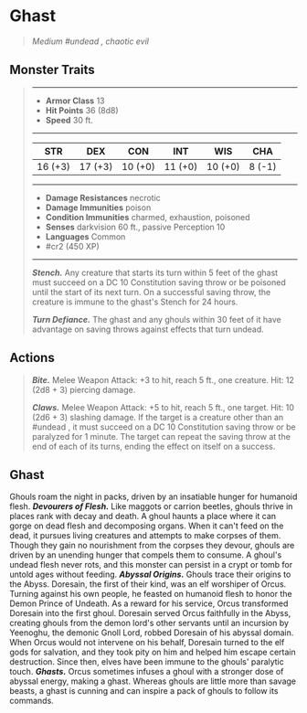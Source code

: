 # Ghast
>*Medium #undead , chaotic evil*
## Monster Traits
>___
>- **Armor Class** 13
>- **Hit Points** 36 (8d8)
>- **Speed** 30 ft.
>___
>|STR|DEX|CON|INT|WIS|CHA|
>|:---:|:---:|:---:|:---:|:---:|:---:|
>|16 (+3)|17 (+3)|10 (+0)|11 (+0)|10 (+0)|8 (-1)|
>___
>- **Damage Resistances** necrotic
>- **Damage Immunities** poison
>- **Condition Immunities** charmed, exhaustion, poisoned
>- **Senses** darkvision 60 ft., passive Perception 10
>- **Languages** Common
>- #cr2 (450 XP)
>___
>***Stench.*** Any creature that starts its turn within 5 feet of the ghast must succeed on a DC 10 Constitution saving throw or be poisoned until the start of its next turn. On a successful saving throw, the creature is immune to the ghast's Stench for 24 hours.  
>
>***Turn Defiance.*** The ghast and any ghouls within 30 feet of it have advantage on saving throws against effects that turn undead.  
>
## Actions
>***Bite.*** Melee Weapon Attack: +3 to hit, reach 5 ft., one creature. Hit: 12 (2d8 + 3) piercing damage.  
>
>***Claws.*** Melee Weapon Attack: +5 to hit, reach 5 ft., one target. Hit: 10 (2d6 + 3) slashing damage. If the target is a creature other than an #undead , it must succeed on a DC 10 Constitution saving throw or be paralyzed for 1 minute. The target can repeat the saving throw at the end of each of its turns, ending the effect on itself on a success.
## Ghast
Ghouls roam the night in packs, driven by an insatiable hunger for humanoid flesh.
***Devourers of Flesh.*** Like maggots or carrion beetles, ghouls thrive in places rank with decay and death. A ghoul haunts a place where it can gorge on dead flesh and decomposing organs. When it can't feed on the dead, it pursues living creatures and attempts to make corpses of them. Though they gain no nourishment from the corpses they devour, ghouls are driven by an unending hunger that compels them to consume. A ghoul's undead flesh never rots, and this monster can persist in a crypt or tomb for untold ages without feeding.
***Abyssal Origins.*** Ghouls trace their origins to the Abyss. Doresain, the first of their kind, was an elf worshiper of Orcus. Turning against his own people, he feasted on humanoid flesh to honor the Demon Prince of Undeath. As a reward for his service, Orcus transformed Doresain into the first ghoul. Doresain served Orcus faithfully in the Abyss, creating ghouls from the demon lord's other servants until an incursion by Yeenoghu, the demonic Gnoll Lord, robbed Doresain of his abyssal domain. When Orcus would not intervene on his behalf, Doresain turned to the elf gods for salvation, and they took pity on him and helped him escape certain destruction. Since then, elves have been immune to the ghouls' paralytic touch.
***Ghasts.*** Orcus sometimes infuses a ghoul with a stronger dose of abyssal energy, making a ghast. Whereas ghouls are little more than savage beasts, a ghast is cunning and can inspire a pack of ghouls to follow its commands.